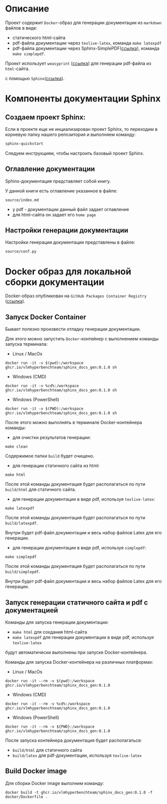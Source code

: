 # Описание

Проект содержит `Docker`-образ для генерации документации из `markdown` файлов в виде:
* статического html-сайта
* pdf-файла документации через `texlive-latex`, команда `make latexpdf`
* pdf-файла документации через Sphinx-SimplePDF([ссылка](https://sphinx-simplepdf.readthedocs.io/en/latest/index.html)), команда `make simplepdf`.

Проект использует `weasyprint` ([ссылка](https://weasyprint.org/)) для генерации pdf-файла из `html`-сайта.

с помощью `Sphinx`([ссылка](https://www.sphinx-doc.org/en/master/index.html)).

# Компоненты документации Sphinx

## Создаем проект Sphinx:

Если в проекте еще не инциализирован проект Sphinx, то переходим в корневую папку нашего репозитория и выполняем команду:
   
```bash
sphinx-quickstart
```

Следуем инструкциям, чтобы настроить базовый проект Sphinx.

## Оглавление документации

Sphinx-документация представляет собой книгу.

У данной книги есть оглавление указанное в файле:
```
source/index.md
```

* у pdf - документации данный файл задает оглавление
* для html-сайта он задает его `home page`

## Настройки генерации документации

Настройки генерации документации представлены в файле:
```
source/conf.py
```

# Docker образ для локальной сборки документации

Docker-образ опубликован на `GitHub Packages Container Registry` ([ссылка](https://github.com/orgs/VLMHyperBenchTeam/packages/container/package/sphinx_docs_gen)).

## Запуск Docker Container

Бывает полезно произвести отладку генерации документации.

Для этого можно запустить `Docker`-контейнер с выполнением команды запуска терминала:

* Linux / MacOs
```
docker run -it -v $(pwd):/workspace ghcr.io/vlmhyperbenchteam/sphinx_docs_gen:0.1.0 sh
```

* Windows (CMD)
```
docker run -it -v %cd%:/workspace ghcr.io/vlmhyperbenchteam/sphinx_docs_gen:0.1.0 sh
```

* Windows (PowerShell)
```
docker run -it -v $(PWD):/workspace ghcr.io/vlmhyperbenchteam/sphinx_docs_gen:0.1.0 sh
```

После этого можно выполнять в терминале Docker-контейнера команды:

* для очистки результатов генерации:
```
make clean
```

Содержимое папки `build` будет очищено.

* для генерации статичного сайта из html:
```
make html
```

После этой команды документация будет располагаться по пути `build/html` для статичного сайта.

* для генерации документации в виде pdf, используя `texlive-latex`:
```
make latexpdf
```

После этой команды документация будет располагаться по пути `build/latexpdf`. 

Внутри будет pdf-файл документации и весь набор файлов Latex для его генерации.

* для генерации документации в виде pdf, используя `simplepdf`:
```
make simplepdf
```

После этой команды документация будет располагаться по пути `build/simplepdf`. 

Внутри будет pdf-файл документации и весь набор файлов Latex для его генерации.


## Запуск генерации статичного сайта и pdf c документацией

Команды для запуска генерации документации:
* `make html` для сохдания html-сайта
* `make latexpdf` для генерации документации в виде pdf, используя `texlive-latex`

будут автоматически выполнены при запуске Docker-контейнера.

Команды для запуска Docker-контейнера на различных платформах:

* Linux / MacOs
```
docker run -it --rm -v $(pwd):/workspace ghcr.io/vlmhyperbenchteam/sphinx_docs_gen:0.1.0
```

* Windows (CMD)
```
docker run -it --rm -v %cd%:/workspace ghcr.io/vlmhyperbenchteam/sphinx_docs_gen:0.1.0
```

* Windows (PowerShell)
```
docker run -it --rm -v ${PWD}:/workspace ghcr.io/vlmhyperbenchteam/sphinx_docs_gen:0.1.0
```

После запуска контейнера документация будет располагаться:
* `build/html` для статичного сайта
* `build/latex` для pdf-документации, используя `texlive-latex`

## Build Docker image

Для сборки Docker image выполним команду:
```
docker build -t ghcr.io/vlmhyperbenchteam/sphinx_docs_gen:0.1.0 -f docker/Dockerfile .
```